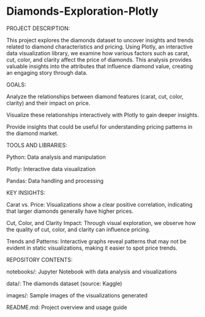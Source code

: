 # Diamonds-Exploration-Plotly
PROJECT DESCRIPTION:

This project explores the diamonds dataset to uncover insights and trends related to diamond characteristics and pricing. Using Plotly, an interactive data visualization library, we examine how various factors such as carat, cut,
color, and clarity affect the price of diamonds. This analysis provides valuable insights into the attributes that influence diamond value, creating an engaging story through data.

GOALS:

Analyze the relationships between diamond features (carat, cut, color, clarity) and their impact on price.

Visualize these relationships interactively with Plotly to gain deeper insights.

Provide insights that could be useful for understanding pricing patterns in the diamond market.

TOOLS AND LIBRARIES:

Python: Data analysis and manipulation

Plotly: Interactive data visualization

Pandas: Data handling and processing


KEY INSIGHTS:

Carat vs. Price: Visualizations show a clear positive correlation, indicating that larger diamonds generally have higher prices.

Cut, Color, and Clarity Impact: Through visual exploration, we observe how the quality of cut, color, and clarity can influence pricing.

Trends and Patterns: Interactive graphs reveal patterns that may not be evident in static visualizations, making it easier to spot price trends.

REPOSITORY CONTENTS:

notebooks/: Jupyter Notebook with data analysis and visualizations

data/: The diamonds dataset (source: Kaggle)

images/: Sample images of the visualizations generated

README.md: Project overview and usage guide

